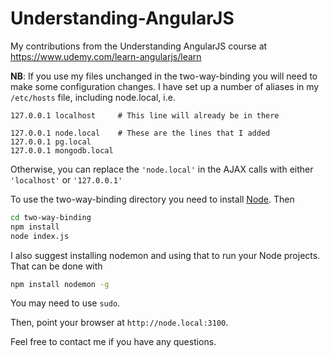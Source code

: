 # Understanding-AngularJS

My contributions from the Understanding AngularJS course at https://www.udemy.com/learn-angularjs/learn

**NB**: If you use my files unchanged in the two-way-binding
you will need to make some configuration changes. I have set up a number
of aliases in my `/etc/hosts` file, including node.local, i.e.

```
127.0.0.1 localhost     # This line will already be in there

127.0.0.1 node.local    # These are the lines that I added
127.0.0.1 pg.local
127.0.0.1 mongodb.local
```

Otherwise, you can replace the `'node.local'` in the AJAX calls
with either `'localhost'` or `'127.0.0.1'`

To use the two-way-binding directory you need to install
[Node](https://nodejs.org/). Then

```bash
cd two-way-binding
npm install
node index.js
```

I also suggest installing nodemon and using that to run your Node projects.
That can be done with

```bash
npm install nodemon -g
```

You may need to use `sudo`.

Then, point your browser at `http://node.local:3100`.

Feel free to contact me if you have any questions.

